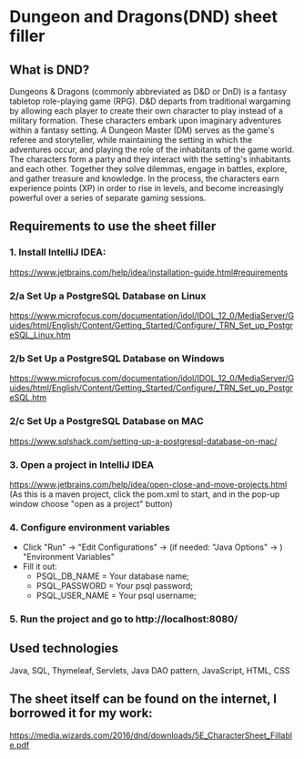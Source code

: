 # Dungeon and Dragons(DND) sheet filler

## What is DND? 
Dungeons & Dragons (commonly abbreviated as D&D or DnD) is a fantasy tabletop role-playing game (RPG).
D&D departs from traditional wargaming by allowing each player to create their own character to play instead of a military formation. These characters embark upon imaginary adventures within a fantasy setting. A Dungeon Master (DM) serves as the game's referee and storyteller, while maintaining the setting in which the adventures occur, and playing the role of the inhabitants of the game world. The characters form a party and they interact with the setting's inhabitants and each other. Together they solve dilemmas, engage in battles, explore, and gather treasure and knowledge. In the process, the characters earn experience points (XP) in order to rise in levels, and become increasingly powerful over a series of separate gaming sessions.

## Requirements to use the sheet filler

### 1. Install IntelliJ IDEA:

https://www.jetbrains.com/help/idea/installation-guide.html#requirements

### 2/a Set Up a PostgreSQL Database on Linux

https://www.microfocus.com/documentation/idol/IDOL_12_0/MediaServer/Guides/html/English/Content/Getting_Started/Configure/_TRN_Set_up_PostgreSQL_Linux.htm

### 2/b Set Up a PostgreSQL Database on Windows

https://www.microfocus.com/documentation/idol/IDOL_12_0/MediaServer/Guides/html/English/Content/Getting_Started/Configure/_TRN_Set_up_PostgreSQL.htm

### 2/c Set Up a PostgreSQL Database on MAC

https://www.sqlshack.com/setting-up-a-postgresql-database-on-mac/


### 3. Open a project in IntelliJ IDEA

https://www.jetbrains.com/help/idea/open-close-and-move-projects.html
(As this is a maven project, click the pom.xml to start, and in the pop-up window choose "open as a project" button)


### 4. Configure environment variables

- Click "Run" -> "Edit Configurations" -> (if needed: "Java Options" -> ) "Environment Variables"
- Fill it out:
  * PSQL_DB_NAME = Your database name; 
  * PSQL_PASSWORD = Your psql password; 
  * PSQL_USER_NAME = Your psql username;
  
### 5. Run the project and go to http://localhost:8080/

## Used technologies

Java, SQL, Thymeleaf, Servlets, Java DAO pattern, JavaScript, HTML, CSS

## The sheet itself can be found on the internet, I borrowed it for my work: 

https://media.wizards.com/2016/dnd/downloads/5E_CharacterSheet_Fillable.pdf
